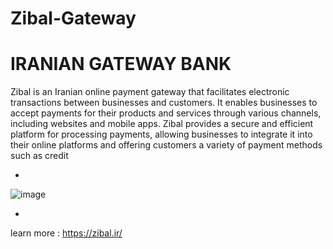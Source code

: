 # Zibal-Gateway


# IRANIAN GATEWAY BANK




Zibal is an Iranian online payment gateway that facilitates electronic transactions between businesses and customers. It enables businesses to accept payments for their products and services through various channels, including websites and mobile apps. Zibal provides a secure and efficient platform for processing payments, allowing businesses to integrate it into their online platforms and offering customers a variety of payment methods such as credit






-


![image](https://github.com/SHMasoudi/Zibal-Gateway-Bank/assets/60820666/42554939-e7cc-496b-9bf1-2cc097934c79)



-


learn more : https://zibal.ir/

